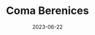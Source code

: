 ---
title: "Coma Berenices"
cc-type: constellation
date: 2023-06-22
hashtag: coma-berenices
borders:
  - Boötes
  - Canes Venatici
  - Leo
  - Ursa Major
  - Virgo
stars:
  - Cor Caroli
subdivision-of:
  - northern celestial hemisphere
tags:
  - Constellation
---
